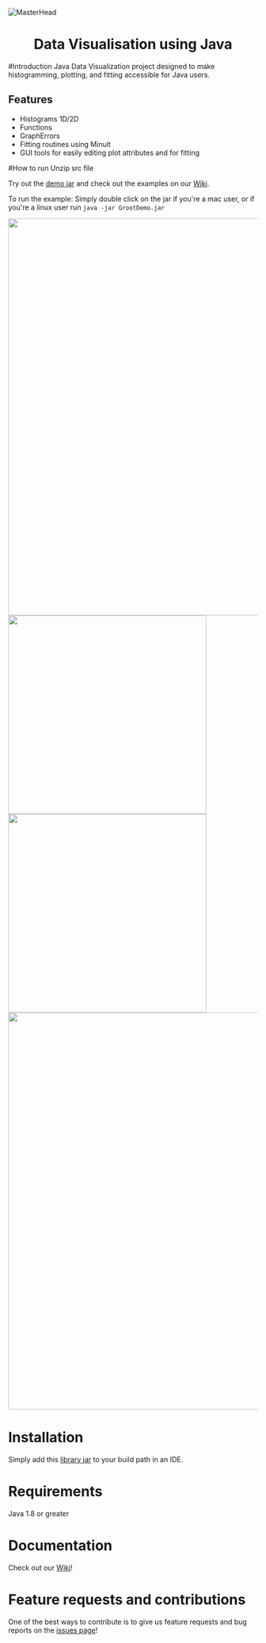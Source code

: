 ![MasterHead](https://github.com/D-Sensei/Java-Projects-Collections/blob/main/Data%20Visualisation/k.jpg)
<h1 align="center">Data Visualisation using Java</h1>

#Introduction
Java Data Visualization project designed to make histogramming, plotting, and fitting accessible for Java users. 
## Features
- Histograms 1D/2D
- Functions 
- GraphErrors 
- Fitting routines using Minuit
- GUI tools for easily editing plot attributes and for fitting

#How to run 
Unzip src file

Try out the [demo jar](https://github.com/gavalian/groot/raw/master/jars/GrootDemo.jar) and check out the examples on our [Wiki](https://github.com/gavalian/groot/wiki "GROOT Wiki").

To run the example: Simply double click on the jar if you're a mac user, or if you're a linux user run ```java -jar GrootDemo.jar```

<img src="https://github.com/gavalian/groot/blob/master/images/multipad.png" width="800">
<img src="https://github.com/gavalian/groot/blob/master/images/histogram2d_demo.png" width="400">
<img src="https://github.com/gavalian/groot/blob/master/images/copyPaste.png" width="400">
<img src="https://github.com/gavalian/groot/blob/master/images/totalcs_ppbar.png" width="800">

# Installation
Simply add this [library jar](https://github.com/gavalian/groot/raw/master/jars/) to your build path in an IDE.

# Requirements
Java 1.8 or greater

# Documentation
Check out our [Wiki](https://github.com/gavalian/groot/wiki "GROOT Wiki")!

# Feature requests and contributions
One of the best ways to contribute is to give us feature requests and bug reports on the [issues page](https://github.com/gavalian/groot/issues "GROOT Issues page")! 
